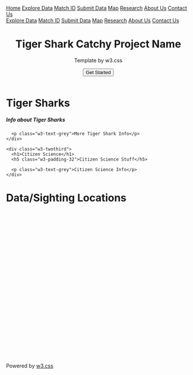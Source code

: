 

<!-- Navbar -->
<div class="w3-top">
  <div class="w3-bar w3-green w3-card-2 w3-center w3-large">
    <a class="w3-bar-item w3-button w3-hide-medium w3-hide-large w3-opennav w3-right w3-padding-large w3-hover-white w3-large w3-#003300" href="javascript:void(0);" onclick="myFunction()" title="Toggle Navigation Menu"><i class="fa fa-bars"></i></a>
    <a href="#" class="w3-bar-item w3-button w3-padding-large w3-hover-white">Home</a>
    <a href="#" class="w3-bar-item w3-button w3-hide-small w3-padding-large w3-hover-white">Explore Data</a>
    <a href="#" class="w3-bar-item w3-button w3-hide-small w3-padding-large w3-hover-white">Match ID</a>
    <a href="#" class="w3-bar-item w3-button w3-hide-small w3-padding-large w3-hover-white">Submit Data</a>
    <a href="#" class="w3-bar-item w3-button w3-hide-small w3-padding-large w3-hover-white">Map</a>
    <a href="#" class="w3-bar-item w3-button w3-hide-small w3-padding-large w3-hover-white">Research</a>
    <a href="#" class="w3-bar-item w3-button w3-hide-small w3-padding-large w3-hover-white">About Us</a>
    <a href="#" class="w3-bar-item w3-button w3-hide-small w3-padding-large w3-hover-white">Contact Us</a>
  </div>

<!-- Navbar on small screens -->
  <div id="navDemo" class="w3-bar-block w3-white w3-hide w3-hide-large w3-hide-medium w3-large">
    <a href="#" class="w3-bar-item w3-button w3-hide-small w3-padding-large w3-hover-white">Explore Data</a>
    <a href="#" class="w3-bar-item w3-button w3-hide-small w3-padding-large w3-hover-white">Match ID</a>
    <a href="#" class="w3-bar-item w3-button w3-hide-small w3-padding-large w3-hover-white">Submit Data</a>
    <a href="#" class="w3-bar-item w3-button w3-hide-small w3-padding-large w3-hover-white">Map</a>
    <a href="#" class="w3-bar-item w3-button w3-hide-small w3-padding-large w3-hover-white">Research</a>
    <a href="#" class="w3-bar-item w3-button w3-hide-small w3-padding-large w3-hover-white">About Us</a>
    <a href="#" class="w3-bar-item w3-button w3-hide-small w3-padding-large w3-hover-white">Contact Us</a>
</div>
</div>

<!-- Header -->
<header class="w3-container w3-green w3-center w3-padding-128">
  <h1 class="w3-margin w3-jumbo">Tiger Shark Catchy Project Name</h1>
  <p class="w3-xlarge">Template by w3.css</p>
  <button class="w3-button w3-black w3-padding-large w3-large w3-margin-top">Get Started</button>
</header>

<!-- First Grid -->
<div class="w3-row-padding w3-padding-64 w3-container">
  <div class="w3-content">
    <div class="w3-twothird">
      <h1>Tiger Sharks</h1>
      <h5 class="w3-padding-32">Info about Tiger Sharks</h5>

      <p class="w3-text-grey">More Tiger Shark Info</p>
    </div>

  

<!-- Second Grid -->
<div class="w3-row-padding w3-light-grey w3-padding-64 w3-container">
  <div class="w3-content">
    <div class="w3-third w3-center">
    </div>

    <div class="w3-twothird">
      <h1>Citizen Science</h1>
      <h5 class="w3-padding-32">Citizen Science Stuff</h5>

      <p class="w3-text-grey">Citizen Science Info</p>
    </div>
  </div>
</div>

<div class="w3-container w3-blue w3-center w3-opacity w3-padding-64">

</div>

<script>
// Used to toggle the menu on small screens when clicking on the menu button
function myFunction() {
    var x = document.getElementById("navDemo");
    if (x.className.indexOf("w3-show") == -1) {
        x.className += " w3-show";
    } else { 
        x.className = x.className.replace(" w3-show", "");
    }
}
</script>

<html>
<body>

<h1>Data/Sighting Locations</h1>

<div id="googleMap" style="width:100%;height:400px;"></div>

<script>
function myMap() {
var mapProp= {
    center:new google.maps.LatLng(20.386398, -155.569929),
    zoom:5,
};
var map=new google.maps.Map(document.getElementById("googleMap"),mapProp);
}
</script>

<script src="https://maps.googleapis.com/maps/api/js?key=AIzaSyBu-916DdpKAjTmJNIgngS6HL_kDIKU0aU&callback=myMap"></script>
<!--
To use this code on your website, get a free API key from Google.
Read more at: https://www.w3schools.com/graphics/google_maps_basic.asp
-->

</body>
</html>


<!-- Footer -->
<footer class="w3-container w3-padding-64 w3-center w3-opacity">  
  <div class="w3-xlarge w3-padding-32">
   <a href="#" class="w3-hover-text-indigo"><i class="fa fa-facebook-official"></i></a>
   <a href="#" class="w3-hover-text-red"><i class="fa fa-pinterest-p"></i></a>
   <a href="#" class="w3-hover-text-light-blue"><i class="fa fa-twitter"></i></a>
   <a href="#" class="w3-hover-text-grey"><i class="fa fa-flickr"></i></a>
   <a href="#" class="w3-hover-text-indigo"><i class="fa fa-linkedin"></i></a>
 </div>
 <p>Powered by <a href="https://www.w3schools.com/w3css/default.asp" target="_blank">w3.css</a></p>
</footer>
